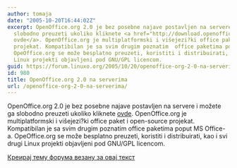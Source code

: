 ```yaml
---
author: tomaja
date: "2005-10-20T16:44:02Z"
excerpt: OpenOffice.org 2.0 je bez posebne najave postavljen na servere i možete ga
  slobodno preuzeti ukoliko kliknete <a href="http://download.openoffice.org/2.0.0/index.html">
  ovde</a>. OpenOffice.org je multiplatformski i višejezi?ki office paket i open-source
  projekat. Kompatibilan je sa svim drugim poznatim  office paketima poput MS Office-a.
  OpeOffice.org se može besplatno preuzeti, koristiti i distribuirati, kao i svi drugi
  Linux projekti objavljeni pod GNU/GPL licencom.
guid: https://forum.linuxo.org/2005/10/20/openoffice-org-2-0-na-serverima/
id: 980
title: OpenOffice.org 2.0 na serverima
url: /openoffice-org-2-0-na-serverima/
---
```

OpenOffice.org 2.0 je bez posebne najave postavljen na servere i možete ga slobodno preuzeti ukoliko kliknete  [ovde](http://download.openoffice.org/2.0.0/index.html). OpenOffice.org je multiplatformski i višejezi?ki office paket i open-source projekat. Kompatibilan je sa svim drugim poznatim office paketima poput MS Office-a. OpeOffice.org se može besplatno preuzeti, koristiti i distribuirati, kao i svi drugi Linux projekti objavljeni pod GNU/GPL licencom.<!--break-->

[Креирај тему форума везану за овај текст](https://linuxo.org/nova-tema-na-forumu/?se_pid=980)